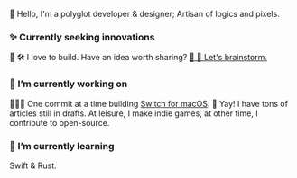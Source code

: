 <!--
**ahkohd/ahkohd** is a ✨ _special_ ✨ repository because its `README.md` (this file) appears on your GitHub profile.

Here are some ideas to get you started:

- 🔭 I’m currently working on ...
- 🌱 I’m currently learning ...
- 👯 I’m looking to collaborate on ...
- 🤔 I’m looking for help with ...
- 💬 Ask me about ...
- 📫 How to reach me: ...
- 😄 Pronouns: ...
- ⚡ Fun fact: ...
-->

👋 Hello, I'm a polyglot developer & designer; Artisan of logics and pixels.

### ✨ Currently seeking innovations
💜 🛠 I love to build. Have an idea worth sharing? [💬 🤔 Let's brainstorm.](https://twitter.com/messages/compose?recipient_id=2212463825&text=Hello%2C%20world!)

### 🔭 I’m currently working on
🚶🏽‍♂️ One commit at a time building [Switch for macOS](https://get-switch.app).
🌚 Yay! I have tons of articles still in drafts.
At leisure, I make indie games, at other time, I contribute to open-source.

### 🌱 I’m currently learning
Swift & Rust.
